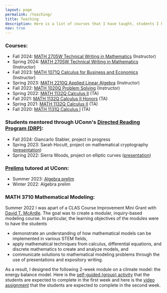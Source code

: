 ```yaml
---
layout: page
permalink: /teaching/
title: Teaching
description: Here is a list of courses that I have taught, students I have mentored, prelims I have tutored, and a course I helped design materials for at the University of Connecticut. 
nav: true
---
```


<!-- For now, this page is assumed to be a static description of your courses. You can convert it to a collection similar to `_projects/` so that you can have a dedicated page for each course. -->
### **Courses:**
* Fall 2024: [MATH 2705W Technical Writing in Mathematics](https://asiminah.github.io/projects/techwritingmath/) (Instructor)
* Spring 2024: [MATH 2705W Technical Writing in Mathematics](https://asiminah.github.io/projects/techwritingmath/) (Instructor)
* Fall 2023: [MATH 1071Q Calculus for Business and Economics](https://courses.math.uconn.edu/fall2023/math-1071/) (Instructor)
* Spring 2023: [MATH 2210Q Applied Linear Algebra](https://asiminah.github.io/projects/appliedlinalg/) (Instructor)
* Fall 2022: [MATH 1020Q Problem Solving](https://courses.math.uconn.edu/fall2022/math-1020/) (Instructor)
* Spring 2022: [MATH 1132Q Calculus II](https://courses.math.uconn.edu/spring2022/math-1132/) (TA)
* Fall 2021: [MATH 1132Q Calculus II Honors](https://courses.math.uconn.edu/fall2021/math-1132/) (TA)
* Spring 2021: [MATH 1132Q Calculus II](https://courses.math.uconn.edu/spring2021/math-1132/) (TA)
* Fall 2020: [MATH 1131Q Calculus I](https://courses.math.uconn.edu/fall2020/math-1131/) (TA)

### **Students mentored through UConn's [Directed Reading Program (DRP)](https://math.uconn.edu/degree-programs/undergraduate/directed-reading-program/):**
* Fall 2024: Giancarlo Stabler, project in progress
* Spring 2023: Sarah Hocutt, project on mathematical cryptography (<a href="/assets/pdf/Lattice_Cryptography_DRP_Presentation.pdf" target="_blank">presentation</a>)
* Spring 2022: Sierra Woods, project on elliptic curves (<a href="/assets/pdf/Elliptic_Curves_FINAL_PRESENTATION.pdf" target="_blank">presentation</a>)

### **[Prelims](https://math.uconn.edu/degree-programs/graduate/preliminary-exams/) tutored at UConn:**
* Summer 2023: [Algebra prelim](https://asiminah.github.io/algprelim/)
* Winter 2022: Algebra prelim
  

### **MATH 3710 Mathematical Modeling:**

Summer 2022 I was apart of a CLAS Course Improvement Mini Grant with [David T. McArdle](https://david-mcardle.scholar.uconn.edu/). The goal was to create a modular, inquiry-based modeling course. In particular, the learning objectives of the modules were to have the students 
* demonstrate an understanding of how mathematical models can be implemented in various STEM fields, 
* apply mathematical techniques from calculus, differential equations, and discrete mathematics to create and analyze models, and
* communicate solutions to mathematical modeling problems through the use of presentations and expository writing.

As a result, I designed the following 2-week module on a climate model: the energy balance model. Here is the <a href="/assets/pdf/MATH3710_Climate_GroupActivity.pdf" target="_blank">self-guided (group) activity</a> that the students are expected to complete in the first week and here is the <a href="/assets/pdf/Video_assignment.pdf" target="_blank">video assignment</a> that the students are expected to complete in the second week. 

